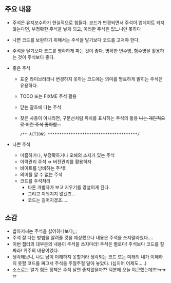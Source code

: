 ## 주요 내용

- 주석은 유지보수하기 현실적으로 힘들다.
코드가 변경되면서 주석이 업데이트 되지 않는다면,
부정확한 주석을 낳게 되고, 이러한 주석은 없느니만 못하다
- 나쁜 코드를 보완하기 위해서는 주석을 달기보다 코드를 고쳐야 한다.
- 주석을 달기보다 코드를 명확하게 짜는 것이 좋다.
명확한 변수명, 함수명을 활용하는 것이 주석보다 좋다.
- 좋은 주석
    - 표준 라이브러리나 변경하지 못하는 코드에는 의미를 명료하게 밝히는 주석은 유용하다.
    - TODO 또는 FIXME 주석 활용
    - 닫는 괄호에 다는 주석
    - 잦은 사용이 아니라면, 구분선처럼 위치를 표시하는 주석의 활용
    ~~나는 개인적으로 이런 주석 좋아함…~~
        
        ```tsx
        /** ACTIONS ***************************************/
        ```
        
- 나쁜 주석
    - 미흡하거나, 부정확하거나 오해의 소지가 있는 주석
    - 이력관리 주석 ⇒ 버전관리를 활용하자
    - 바이트를 낭비하는 주석!!
    - 의미를 알 수 없는 주석
    - 코드를 주석처리
        - 다른 개발자가 보고 지우기를 망설이게 된다.
        - 그리고 지워지지 않겠죠…
        - 코드는 길어지겠죠…..

## 소감

- 밥아저씨는 주석을 싫어하나보다;;;
- 주석 잘 다는 방법을 알려줄 것을 예상했으나 내용은 주석을 쓰지말라였다….
- 이번 챕터의 대부분의 내용이 주석을 쓰지마라! 주석은 별로다! 주석보다 코드를 잘 짜라! 위주의 내용이었다.
- 생각해보니, 나도 남이 이해하지 못할거라 생각되는 코드 또는 미래의 내가 이해하지 못할 코드를 짜고서 주석을 주절주절 달아 놓았다. (심지어 어제도…..)
- 소스로는 알기 힘든 정책은 주석 달면 좋지않을까?? 덕분에 오늘 야근했는데!!!!ㅠㅠㅠ
